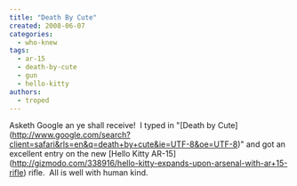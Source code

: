 ```yaml
---
title: "Death By Cute"
created: 2008-06-07
categories: 
  - who-knew
tags: 
  - ar-15
  - death-by-cute
  - gun
  - hello-kitty
authors: 
  - troped
---
```


Asketh Google an ye shall receive!  I typed in "\[Death by Cute\](http://www.google.com/search?client=safari&rls=en&q=death+by+cute&ie=UTF-8&oe=UTF-8)" and got an excellent entry on the new \[Hello Kitty AR-15\](http://gizmodo.com/338916/hello-kitty-expands-upon-arsenal-with-ar+15-rifle) rifle.  All is well with human kind.
